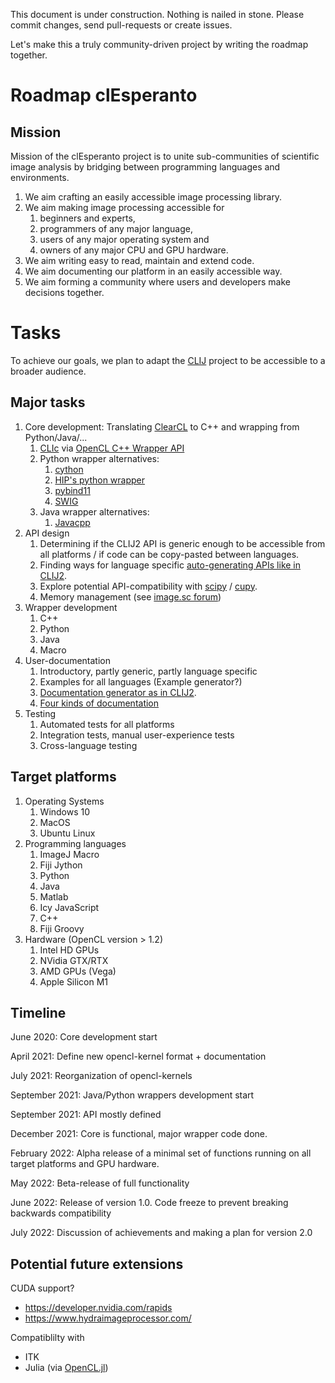 This document is under construction. 
Nothing is nailed in stone. 
Please commit changes, send pull-requests or create issues.

Let's make this a truly community-driven project by writing the roadmap together.


# Roadmap clEsperanto
## Mission 
Mission of the clEsperanto project is to unite sub-communities of scientific image analysis by bridging between 
programming languages and environments. 

1. We aim crafting an easily accessible image processing library.
2. We aim making image processing accessible for
   1. beginners and experts,
   2. programmers of any major language,
   3. users of any major operating system and
   4. owners of any major CPU and GPU hardware.
3. We aim writing easy to read, maintain and extend code.
4. We aim documenting our platform in an easily accessible way.
5. We aim forming a community where users and developers make decisions together.

# Tasks
To achieve our goals, we plan to adapt the [CLIJ](https://clij.github.io/) project to be accessible to a 
broader audience.

## Major tasks
1. Core development: Translating [ClearCL](https://github.com/clij/clij-clearcl) to C++ and wrapping from Python/Java/...
   1. [CLIc](https://github.com/clEsperanto/CLIc_prototype) via [OpenCL C++ Wrapper API](https://www.khronos.org/registry/OpenCL/specs/opencl-cplusplus-1.2.pdf)
   2. Python wrapper alternatives:
       1. [cython](https://cython.readthedocs.io/en/latest/src/userguide/wrapping_CPlusPlus.html)
       2. [HIP's python wrapper](https://github.com/ericwait/hydra-image-processor)
       3. [pybind11](https://github.com/pybind/pybind11)
       4. [SWIG](http://www.swig.org/Doc1.3/Python.html)
   3. Java wrapper alternatives:
       1. [Javacpp](https://github.com/bytedeco/javacpp)
2. API design
   1. Determining if the CLIJ2 API is generic enough to be accessible from all platforms / if code can be copy-pasted between languages.
   2. Finding ways for language specific [auto-generating APIs like in CLIJ2](https://github.com/clij/clij2-code-generators/blob/master/src/test/java/net/haesleinhuepf/clijx/codegenerator/OpGenerator.java). 
   3. Explore potential API-compatibility with [scipy](https://www.scipy.org/) / [cupy](https://cupy.dev/).
   4. Memory management (see [image.sc forum](https://forum.image.sc/t/clesperanto-getmemory/46323))
2. Wrapper development
   1. C++
   2. Python
   3. Java
   4. Macro
3. User-documentation
   1. Introductory, partly generic, partly language specific
   2. Examples for all languages (Example generator?)
   3. [Documentation generator as in CLIJ2](https://github.com/clij/clij2-code-generators/blob/master/src/test/java/net/haesleinhuepf/clijx/codegenerator/DocumentationGenerator.java).
   4. [Four kinds of documentation](https://www.writethedocs.org/videos/eu/2017/the-four-kinds-of-documentation-and-why-you-need-to-understand-what-they-are-daniele-procida/)
4. Testing
   1. Automated tests for all platforms
   2. Integration tests, manual user-experience tests
   3. Cross-language testing

## Target platforms
1. Operating Systems
   1. Windows 10
   2. MacOS
   3. Ubuntu Linux
2. Programming languages
   1. ImageJ Macro
   2. Fiji Jython
   3. Python
   4. Java
   5. Matlab
   6. Icy JavaScript
   7. C++
   8. Fiji Groovy
3. Hardware (OpenCL version > 1.2)
   1. Intel HD GPUs
   2. NVidia GTX/RTX
   3. AMD GPUs (Vega)
   4. Apple Silicon M1

## Timeline

June 2020: Core development start

April 2021: Define new opencl-kernel format + documentation

July 2021: Reorganization of opencl-kernels

September 2021: Java/Python wrappers development start

September 2021: API mostly defined

December 2021: Core is functional, major wrapper code done.

February 2022: Alpha release of a minimal set of functions running on all target platforms and GPU hardware.

May 2022: Beta-release of full functionality

June 2022: Release of version 1.0. Code freeze to prevent breaking backwards compatibility

July 2022: Discussion of achievements and making a plan for version 2.0

## Potential future extensions
CUDA support?
* https://developer.nvidia.com/rapids
* https://www.hydraimageprocessor.com/

Compatiblilty with
* ITK
* Julia (via [OpenCL.jl](https://github.com/JuliaGPU/OpenCL.jl))
